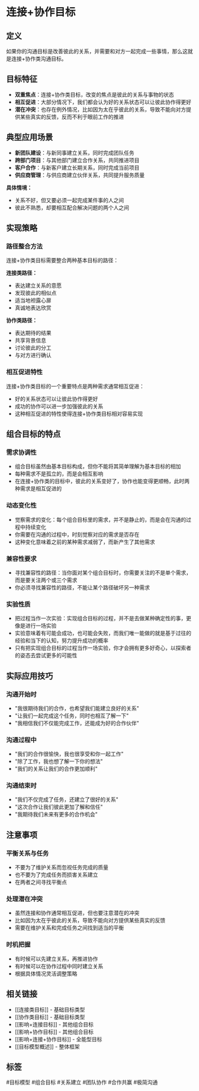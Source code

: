 # 连接+协作目标

## 定义
如果你的沟通目标是改善彼此的关系，并需要和对方一起完成一些事情，那么这就是连接+协作类沟通目标。

## 目标特征
- **双重焦点**：连接+协作类目标，改变的焦点是彼此的关系与事物的状态
- **相互促进**：大部分情况下，我们都会认为好的关系状态可以让彼此协作得更好
- **潜在冲突**：也存在例外情况，比如因为太在乎彼此的关系，导致不能向对方提供某些真实的反馈，反而不利于眼前工作的推进

## 典型应用场景
- **新团队建设**：与新同事建立关系，同时完成团队任务
- **跨部门项目**：与其他部门建立合作关系，共同推进项目
- **客户合作**：与新客户建立长期关系，同时完成当前项目
- **供应商管理**：与供应商建立伙伴关系，共同提升服务质量

**具体情境：**
- 关系不好，但又要必须一起完成某件事的人之间
- 彼此不熟悉，却要相互配合解决问题的两个人之间

## 实现策略

### 路径整合方法
连接+协作类目标需要整合两种基本目标的路径：

**连接类路径：**
- 表达建立关系的意愿
- 发现彼此的相似点
- 适当地袒露心扉
- 真诚地表达欣赏

**协作类路径：**
- 表达期待的结果
- 共享背景信息
- 讨论彼此的分工
- 与对方进行确认

### 相互促进特性
连接+协作类目标的一个重要特点是两种需求通常相互促进：
- 好的关系状态可以让彼此协作得更好
- 成功的协作可以进一步加强彼此的关系
- 这种相互促进的特性使得连接+协作类目标相对容易实现

## 组合目标的特点

### 需求协调性
- 组合目标虽然由基本目标构成，但你不能将其简单理解为基本目标的相加
- 每种需求不是孤立的，而是会相互影响
- 在连接+协作类的目标中，彼此的关系变好了，协作也能变得更顺畅，此时两种需求是相互促进的

### 动态变化性
- 觉察需求的变化：每个组合目标里的需求，并不是静止的，而是会在沟通的过程中持续变化
- 你需要在沟通的过程中，时刻觉察对应的需求是否存在
- 这种变化意味着之前的某种需求减弱了，而新产生了其他需求

### 兼容性要求
- 寻找兼容性的路径：当你面对某个组合目标时，你需要关注的不是单个需求，而是要关注两个或三个需求
- 你必须寻找兼容性的路径，不能让某个路径破坏另一种需求

### 实验性质
- 把过程当作一次实验：实现组合目标的过程，并不是去做某种确定性的事，更像是进行一场实验
- 实验意味着有可能会成功，也可能会失败，而我们唯一能做的就是基于过往的经验和当下的认知，努力提升成功的概率
- 只有把实现组合目标的过程当作一场实验，你才会拥有更多好奇心，以探索者的姿态去尝试更多的可能性

## 实际应用技巧

### 沟通开始时
- "我很期待我们的合作，也希望我们能建立良好的关系"
- "让我们一起完成这个任务，同时也相互了解一下"
- "我相信我们不仅能完成工作，还能成为好的合作伙伴"

### 沟通过程中
- "我们的合作很愉快，我也很享受和你一起工作"
- "除了工作，我也想了解一下你的想法"
- "我们的关系让我们的合作更加顺利"

### 沟通结束时
- "我们不仅完成了任务，还建立了很好的关系"
- "这次合作让我们彼此更加了解和信任"
- "我期待我们未来有更多的合作机会"

## 注意事项

### 平衡关系与任务
- 不要为了维护关系而忽视任务完成的质量
- 也不要为了完成任务而损害关系建立
- 在两者之间寻找平衡点

### 处理潜在冲突
- 虽然连接和协作通常相互促进，但也要注意潜在的冲突
- 比如因为太在乎彼此的关系，导致不能向对方提供某些真实的反馈
- 需要在维护关系和完成任务之间找到适当的平衡

### 时机把握
- 有时候可以先建立关系，再推进协作
- 有时候可以在协作过程中同时建立关系
- 根据具体情况灵活调整策略

## 相关链接
- [[连接类目标]] - 基础目标类型
- [[协作类目标]] - 基础目标类型
- [[影响+连接目标]] - 其他组合目标
- [[影响+协作目标]] - 其他组合目标
- [[影响+连接+协作目标]] - 全能型目标
- [[目标模型概述]] - 整体框架

## 标签
#目标模型 #组合目标 #关系建立 #团队协作 #合作共赢 #极简沟通